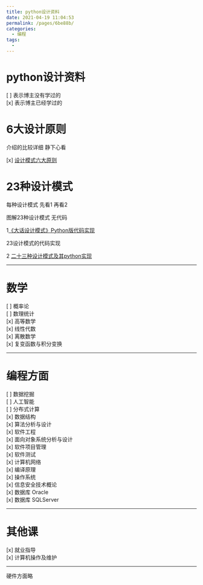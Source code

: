 ```yaml
---
title: python设计资料
date: 2021-04-19 11:04:53
permalink: /pages/6be88b/
categories:
  - 编程
tags:
  - 
---
```

# python设计资料  

[ ] 表示博主没有学过的    
[x] 表示博主已经学过的     
    
# 6大设计原则    
    
介绍的比较详细 静下心看    
    
[x] [设计模式六大原则](https://blog.csdn.net/ywjun0919/article/details/52386539)    
    
# 23种设计模式    
    
每种设计模式 先看1 再看2    
    
图解23种设计模式 无代码    
    
1[《大话设计模式》Python版代码实现](http://www.cnblogs.com/wuyuegb2312/archive/2013/04/09/3008320.html)    
    
23设计模式的代码实现    
    
2 [二十三种设计模式及其python实现](http://www.cnblogs.com/Liqiongyu/p/5916710.html)    
    
* * *    
    
# 数学    
    
[ ] 概率论    
[ ] 数理统计    
[x] 高等数学    
[x] 线性代数    
[x] 离散数学    
[x] 复变函数与积分变换    
    
* * *    
    
# 编程方面    
    
[ ] 数据挖掘    
[ ] 人工智能    
[ ] 分布式计算    
[x] 数据结构    
[x] 算法分析与设计    
[x] 软件工程    
[x] 面向对象系统分析与设计    
[x] 软件项目管理    
[x] 软件测试    
[x] 计算机网络    
[x] 编译原理    
[x] 操作系统    
[x] 信息安全技术概论    
[x] 数据库 Oracle     
[x] 数据库 SQLServer    
    
* * *    
    
# 其他课    
    
[x] 就业指导    
[x] 计算机操作及维护    
    
* * *    
硬件方面略    
